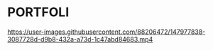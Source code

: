 # PORTFOLI


https://user-images.githubusercontent.com/88206472/147977838-3087728d-d9b8-432a-a73d-1c47abd84683.mp4

